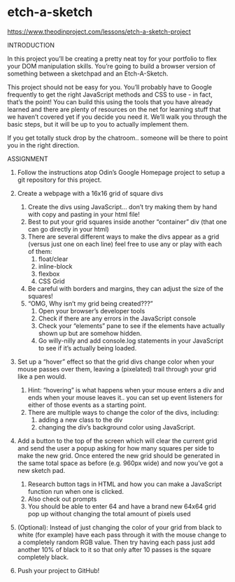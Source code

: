 # etch-a-sketch

https://www.theodinproject.com/lessons/etch-a-sketch-project

INTRODUCTION

In this project you’ll be creating a pretty neat toy for your portfolio to flex your DOM manipulation skills. You’re going to build a browser version of something between a sketchpad and an Etch-A-Sketch.

This project should not be easy for you. You’ll probably have to Google frequently to get the right JavaScript methods and CSS to use - in fact, that’s the point! You can build this using the tools that you have already learned and there are plenty of resources on the net for learning stuff that we haven’t covered yet if you decide you need it. We’ll walk you through the basic steps, but it will be up to you to actually implement them.

If you get totally stuck drop by the chatroom.. someone will be there to point you in the right direction.

ASSIGNMENT

1.	Follow the instructions atop Odin’s Google Homepage project to setup a git repository for this project.

2.	Create a webpage with a 16x16 grid of square divs

	1.	Create the divs using JavaScript… don’t try making them by hand with copy and pasting in your html file!
	2.	Best to put your grid squares inside another “container” div (that one can go directly in your html)
	3.	There are several different ways to make the divs appear as a grid (versus just one on each line) feel free to use any or play with each of them:
		1.	float/clear
		2.	inline-block
		3.	flexbox
		4.	CSS Grid
	4.	Be careful with borders and margins, they can adjust the size of the squares!
	5.	“OMG, Why isn’t my grid being created???”
		1.	Open your browser’s developer tools
		2.	Check if there are any errors in the JavaScript console
		3.	Check your “elements” pane to see if the elements have actually shown up but are somehow hidden.
		4.	Go willy-nilly and add console.log statements in your JavaScript to see if it’s actually being loaded.

3.	Set up a “hover” effect so that the grid divs change color when your mouse passes over them, leaving a (pixelated) trail through your grid like a pen would.

	1.	Hint: “hovering” is what happens when your mouse enters a div and ends when your mouse leaves it.. you can set up event listeners for either of those events as a starting point.
	2.	There are multiple ways to change the color of the divs, including:
		1.	adding a new class to the div
		2.	changing the div’s background color using JavaScript.

4.	Add a button to the top of the screen which will clear the current grid and send the user a popup asking for how many squares per side to make the new grid. Once entered the new grid should be generated in the same total space as before (e.g. 960px wide) and now you’ve got a new sketch pad.

	1.	Research button tags in HTML and how you can make a JavaScript function run when one is clicked.
	2.	Also check out prompts
	3.	You should be able to enter 64 and have a brand new 64x64 grid pop up without changing the total amount of pixels used

5.	(Optional): Instead of just changing the color of your grid from black to white (for example) have each pass through it with the mouse change to a completely random RGB value. Then try having each pass just add another 10% of black to it so that only after 10 passes is the square completely black.
6.	Push your project to GitHub!
